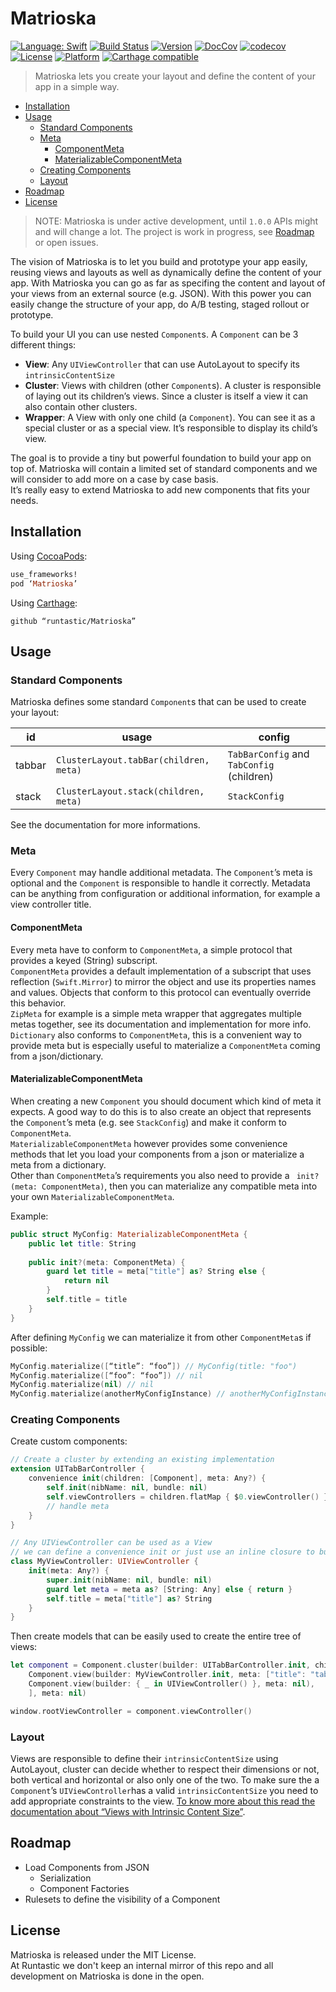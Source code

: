 # Matrioska

[![Language: Swift](https://img.shields.io/badge/lang-Swift-yellow.svg?style=flat)](https://developer.apple.com/swift/)
[![Build Status](https://travis-ci.org/runtastic/Matrioska.svg?branch=master)](https://travis-ci.org/runtastic/Matrioska)
[![Version](https://img.shields.io/cocoapods/v/Matrioska.svg?style=flat)](http://cocoapods.org/pods/Matrioska)
[![DocCov](https://img.shields.io/cocoapods/metrics/doc-percent/Matrioska.svg)](http://cocoadocs.org/docsets/Matrioska)
[![codecov](https://codecov.io/gh/runtastic/Matrioska/branch/master/graph/badge.svg)](https://codecov.io/gh/runtastic/Matrioska)
[![License](https://img.shields.io/cocoapods/l/Matrioska.svg?style=flat)](http://cocoapods.org/pods/Matrioska)
[![Platform](https://img.shields.io/cocoapods/p/Matrioska.svg?style=flat)](http://cocoapods.org/pods/Matrioska)
[![Carthage compatible](https://img.shields.io/badge/Carthage-compatible-4BC51D.svg?style=flat)](https://github.com/Carthage/Carthage)

> Matrioska lets you create your layout and define the content of your app in a simple way.  

- [Installation](#installation)
- [Usage](#usage)
  - [Standard Components](#standard-components)
  - [Meta](#meta)
    - [ComponentMeta](#componentmeta)
    - [MaterializableComponentMeta](#materializablecomponentmeta)
  - [Creating Components](#creating-components)
  - [Layout](#layout)
- [Roadmap](#roadmap)
- [License](#license)

> NOTE: Matrioska is under active development, until `1.0.0` APIs might and will change a lot. The project is work in progress, see [Roadmap](#roadmap) or open issues.

The vision of Matrioska is to let you build and prototype your app easily, reusing views and layouts as well as dynamically define the content of your app.
With Matrioska you can go as far as specifing the content and layout of your views from an external source (e.g. JSON).
With this power you can easily change the structure of your app, do A/B testing, staged rollout or prototype.

To build your UI you can use nested `Component`s. A `Component` can be 3 different things:

- **View**: Any `UIViewController` that can use AutoLayout to specify its `intrinsicContentSize`
- **Cluster**: Views with children (other `Component`s). A cluster is responsible of laying out its children’s views. Since a cluster is itself a view it can also contain other clusters.
- **Wrapper**: A View with only one child (a `Component`). You can see it as a special cluster or as a special view. It’s responsible to display its child’s view.

The goal is to provide a tiny but powerful foundation to build your app on top of.
Matrioska will contain a limited set of standard components and we will consider to add more on a case by case basis.  
It’s really easy to extend Matrioska to add new components that fits your needs.

## Installation

Using [CocoaPods](http://cocoapods.org/):

```ruby
use_frameworks!
pod ‘Matrioska’
```

Using [Carthage](https://github.com/Carthage/Carthage):

```
github “runtastic/Matrioska”
```

## Usage

### Standard Components

Matrioska defines some standard `Component`s that can be used to create your layout:

| id | usage | config |
|---|----|-----|
| tabbar |  `ClusterLayout.tabBar(children, meta)` | `TabBarConfig` and `TabConfig` (children) |
| stack | `ClusterLayout.stack(children, meta)` | `StackConfig` |  

See the documentation for more informations.

### Meta

Every `Component` may handle additional metadata. The `Component`’s meta is optional and the `Component` is responsible to handle it correctly. Metadata can be anything from configuration or additional information, for example a view controller title.

#### ComponentMeta

Every meta have to conform to `ComponentMeta`, a simple protocol that provides a keyed (String) subscript.  
`ComponentMeta` provides a default implementation of a subscript that uses reflection (`Swift.Mirror`) to mirror the object and use its properties names and values. Objects that conform to this protocol can eventually override this behavior.  
`ZipMeta` for example is a simple meta wrapper that aggregates multiple metas together, see its documentation and implementation for more info.
`Dictionary` also conforms to `ComponentMeta`, this is a convenient way to provide meta but is especially useful to materialize a `ComponentMeta` coming from a json/dictionary.

#### MaterializableComponentMeta

When creating a new `Component` you should document which kind of meta it expects. A good way to do this is to also create an object that represents the `Component`’s meta (e.g. see `StackConfig`) and make it conform to `ComponentMeta`.  
`MaterializableComponentMeta` however provides some convenience methods that let you load your components from a json or materialize a meta from a dictionary.  
Other than `ComponentMeta`’s requirements you also need to provide a ` init?(meta: ComponentMeta)`, then you can materialize any compatible meta into your own `MaterializableComponentMeta`.  

Example:

```swift
public struct MyConfig: MaterializableComponentMeta {
    public let title: String
    
    public init?(meta: ComponentMeta) {
        guard let title = meta["title"] as? String else {
            return nil
        }
        self.title = title
    }
}
```

After defining `MyConfig` we can materialize it from other `ComponentMeta`s if possible:

```swift
MyConfig.materialize([“title”: “foo”]) // MyConfig(title: "foo")
MyConfig.materialize([“foo”: “foo”]) // nil
MyConfig.materialize(nil) // nil
MyConfig.materialize(anotherMyConfigInstance) // anotherMyConfigInstance
```

### Creating Components

Create custom components:

```swift
// Create a cluster by extending an existing implementation
extension UITabBarController {
    convenience init(children: [Component], meta: Any?) {
        self.init(nibName: nil, bundle: nil)
        self.viewControllers = children.flatMap { $0.viewController() }
        // handle meta
    }
}

// Any UIViewController can be used as a View
// we can define a convenience init or just use an inline closure to build the ViewController
class MyViewController: UIViewController {
    init(meta: Any?) {
        super.init(nibName: nil, bundle: nil)
        guard let meta = meta as? [String: Any] else { return }
        self.title = meta["title"] as? String
    }
}
```

Then create models that can be easily used to create the entire tree of views:

```swift
let component = Component.cluster(builder: UITabBarController.init, children: [
    Component.view(builder: MyViewController.init, meta: ["title": "tab1"]),
    Component.view(builder: { _ in UIViewController() }, meta: nil),
    ], meta: nil)

window.rootViewController = component.viewController()
```

### Layout

Views are responsible to define their `intrinsicContentSize` using AutoLayout, cluster can decide whether to respect their dimensions or not, both vertical and horizontal or also only one of the two.
To make sure the a `Component`’s `UIViewController`has a valid `intrinsicContentSize` you need to add appropriate constraints to the view. [To know more about this read the documentation about “Views with Intrinsic Content Size”](https://developer.apple.com/library/content/documentation/UserExperience/Conceptual/AutolayoutPG/ViewswithIntrinsicContentSize.html).

## Roadmap

- Load Components from JSON
	- Serialization
	- Component Factories
- Rulesets to define the visibility of a Component

## License

Matrioska is released under the MIT License.  
At Runtastic we don't keep an internal mirror of this repo and all development on Matrioska is done in the open.
